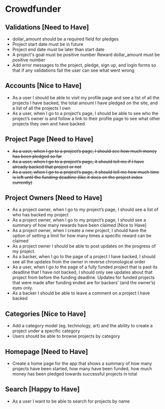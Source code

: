 # Crowdfunder

## Validations [Need to Have]
* dollar_amount should be a required field for pledges
* Project start date must be in future
* Project end date must be later than start date
* A project's goal must be positive number
Reward dollar_amount must be positive number
* Add error messages to the project, pledge, sign up, and login forms so that if any validations fail the user can see what went wrong

## Accounts [Nice to Have]
* As a user I should be able to visit my profile page and see a list of all the projects I have backed, the total amount I have pledged on the site, and a list of all the projects I own
* As a user, when I go to a project’s page, I should be able to see who the project’s owner is and follow a link to their profile page to see what other projects they own and have backed

## Project Page [Need to Have]
* <del>As a user, when I go to a project’s page, I should see how much money has been pledged so far</del>
* <del>As a user, when I go to a project’s page, it should tell me if I have already backed that project or not</del>
* <del>As a user, when I go to a project’s page, it should tell me how much time is left until the funding deadline (like it does on the project index currently)</del>

## Project Owners [Need to Have]
* As a project owner, when I go to my project’s page, I should see a list of who has backed my project
* As a project owner, when I go to my project’s page, I should see a summary of how many rewards have been claimed [Nice to Have]
* As a project owner, when I create a new project, I should have the option of setting a limit for how many times a specific reward can be claimed
* As a project owner I should be able to post updates on the progress of my project.
* As a backer, when I go to the page of a project I have backed, I should see all the updates from the owner in reverse chronological order
* As a user, when I go to the page of a fully funded project that is past its deadline that I have not backed, I should only see updates about that project from before the funding deadline. Updates for funded projects that were made after funding ended are for backers’ (and the owner’s) eyes only.
* As a backer I should be able to leave a comment on a project I have backed

## Categories [Nice to Have]
* Add a category model (eg. technology, art) and the ability to create a project under a specific category
* Users should be able to browse projects by category

## Homepage  [Need to Have]
* Create a home page for the app that shows a summary of how many projects have been started, how many have been funded, how much money has been pledged towards successful projects in total

## Search [Happy to Have]
* As a user I want to be able to search for projects by name
